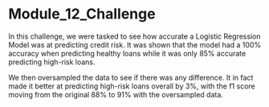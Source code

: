 # Module_12_Challenge

In this challenge, we were tasked to see how accurate a Logistic Regression Model was at predicting credit risk. It was shown that the model had a 100% accuracy when predicting healthy loans while it was only 85% accurate predicting high-risk loans.

We then oversampled the data to see if there was any difference. It in fact made it better at predicting high-risk loans overall by 3%, with the f1 score moving from the original 88% to 91% with the oversampled data.
